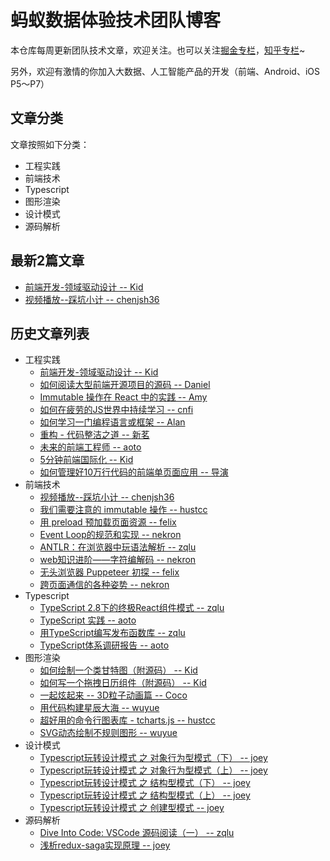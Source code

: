 # 蚂蚁数据体验技术团队博客
本仓库每周更新团队技术文章，欢迎关注。也可以关注[掘金专栏](https://juejin.im/user/59659aff5188250cf956e6dd)，[知乎专栏](https://zhuanlan.zhihu.com/front)~

另外，欢迎有激情的你加入大数据、人工智能产品的开发（前端、Android、iOS P5～P7）

## 文章分类
文章按照如下分类：
 - 工程实践
 - 前端技术
 - Typescript
 - 图形渲染
 - 设计模式
 - 源码解析

## 最新2篇文章
 - [前端开发-领域驱动设计 -- Kid](https://github.com/ProtoTeam/blog/blob/master/201806/2.md)
 - [视频播放--踩坑小计 -- chenjsh36](https://github.com/ProtoTeam/blog/blob/master/201806/1.md)

## 历史文章列表
* 工程实践
    * [前端开发-领域驱动设计 -- Kid](https://github.com/ProtoTeam/blog/blob/master/201806/2.md)
    * [如何阅读大型前端开源项目的源码 -- Daniel](https://github.com/ProtoTeam/blog/blob/master/201805/3.md)
    * [Immutable 操作在 React 中的实践 -- Amy](https://github.com/ProtoTeam/blog/blob/master/201805/2.md)
    * [如何在疲劳的JS世界中持续学习 -- cnfi](https://github.com/ProtoTeam/blog/blob/master/201805/1.md)
    * [如何学习一门编程语言或框架 -- Alan](https://github.com/ProtoTeam/blog/blob/master/201803/1.md)
    * [重构 - 代码整洁之道 -- 新茗](https://github.com/ProtoTeam/blog/blob/master/201801/3.md)
    * [未来的前端工程师 -- aoto](https://github.com/ProtoTeam/blog/blob/master/201712/1.md)
    * [5分钟前端国际化 -- Kid](https://github.com/ProtoTeam/blog/blob/master/201710/1.md)
    * [如何管理好10万行代码的前端单页面应用 -- 导演](https://github.com/ProtoTeam/blog/blob/master/201709/1.md)
* 前端技术
    * [视频播放--踩坑小计 -- chenjsh36](https://github.com/ProtoTeam/blog/blob/master/201806/1.md)
    * [我们需要注意的 immutable 操作 -- hustcc](https://github.com/ProtoTeam/blog/blob/master/201803/3.md)
    * [用 preload 预加载页面资源 -- felix](https://github.com/ProtoTeam/blog/blob/master/201802/1.md)
    * [Event Loop的规范和实现 -- nekron](https://github.com/ProtoTeam/blog/blob/master/201801/2.md)
    * [ANTLR：在浏览器中玩语法解析 -- zqlu](https://github.com/ProtoTeam/blog/blob/master/201712/2.md)
    * [web知识进阶——字符编解码 -- nekron](https://github.com/ProtoTeam/blog/blob/master/201712/3.md)
    * [无头浏览器 Puppeteer 初探 -- felix](https://github.com/ProtoTeam/blog/blob/master/201710/2.md)
    * [跨页面通信的各种姿势 -- nekron](https://github.com/ProtoTeam/blog/blob/master/201709/3.md)
* Typescript
    * [TypeScript 2.8下的终极React组件模式 -- zqlu](https://github.com/ProtoTeam/blog/blob/master/201805/4.md)
    * [TypeScript 实践 -- aoto](https://github.com/ProtoTeam/blog/blob/master/201803/2.md)
    * [用TypeScript编写发布函数库 -- zqlu](https://github.com/ProtoTeam/blog/blob/master/201711/4.md)
    * [TypeScript体系调研报告 -- aoto](https://github.com/ProtoTeam/blog/blob/master/201709/2.md)
* 图形渲染
    * [如何绘制一个类甘特图（附源码） -- Kid](https://github.com/ProtoTeam/blog/blob/master/201804/2.md)
    * [如何写一个拖拽日历组件（附源码） -- Kid](https://github.com/ProtoTeam/blog/blob/master/201804/1.md)
    * [一起炫起来 -- 3D粒子动画篇 -- Coco](https://github.com/ProtoTeam/blog/blob/master/201711/1.md)
    * [用代码构建星辰大海 -- wuyue](https://github.com/ProtoTeam/blog/blob/master/201711/2.md)
    * [超好用的命令行图表库 - tcharts.js -- hustcc](https://github.com/ProtoTeam/blog/blob/master/201711/3.md)
    * [SVG动态绘制不规则图形 -- wuyue](https://github.com/ProtoTeam/blog/blob/master/201710/4.md)
* 设计模式
    * [Typescript玩转设计模式 之 对象行为型模式（下） -- joey](https://github.com/ProtoTeam/blog/blob/master/201802/2.md)
    * [Typescript玩转设计模式 之 对象行为型模式（上） -- joey](https://github.com/ProtoTeam/blog/blob/master/201801/1.md)
    * [Typescript玩转设计模式 之 结构型模式（下） -- joey](https://github.com/ProtoTeam/blog/blob/master/201801/4.md)
    * [Typescript玩转设计模式 之 结构型模式（上） -- joey](https://github.com/ProtoTeam/blog/blob/master/201712/4.md)
    * [Typescript玩转设计模式 之 创建型模式 -- joey](https://github.com/ProtoTeam/blog/blob/master/201711/5.md)
* 源码解析
    * [Dive Into Code: VSCode 源码阅读（一） -- zqlu](https://github.com/ProtoTeam/blog/blob/master/201804/3.md)
    * [浅析redux-saga实现原理 -- joey](https://github.com/ProtoTeam/blog/blob/master/201710/3.md)